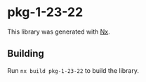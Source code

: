 # pkg-1-23-22

This library was generated with [Nx](https://nx.dev).

## Building

Run `nx build pkg-1-23-22` to build the library.
